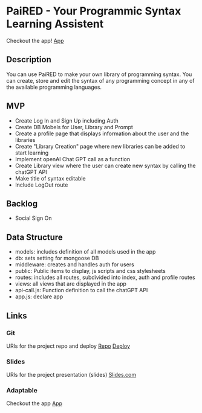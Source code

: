 # PaiRED - Your Programmic Syntax Learning Assistent
Checkout the app! [App](https://paired.adaptable.app)
## Description
You can use PaiRED to make your own library of programming syntax. You can create, store and edit the syntax of any programming concept in any of the available programming languages.

## MVP

- Create Log In and Sign Up including Auth
- Create DB Mobels for User, Library and Prompt 
- Create a profile page that displays information about the user and the libraries 
- Create "Library Creation" page where new libraries can be added to start learning
- Implement openAI Chat GPT call as a function
- Create Library view where the user can create new syntax by calling the chatGPT API
- Make title of syntax editable
- Include LogOut route 

## Backlog

- Social Sign On

## Data Structure

- models: includes definition of all models used in the app
- db: sets setting for mongoose DB
- middleware: creates and handles auth for users
- public: Public items to display, js scripts and css stylesheets
- routes: includes all routes, subdivided into index, auth and profile routes
- views: all views that are displayed in the app
- api-call.js: Function definition to call the chatGPT API
- app.js: declare app 


## Links

### Git
URls for the project repo and deploy
[Repo](https://github.com/augustcolonna/PaiRED.io)
[Deploy](https://paired.adaptable.app/)

### Slides
URls for the project presentation (slides)
[Slides.com](https://docs.google.com/presentation/d/1yIxRwhhxt0s-VPb7nNDa9yI6Ii8A2UDHVFHYIXosNhk/edit?usp=sharing)

### Adaptable
Checkout the app [App](https://paired.adaptable.app)
